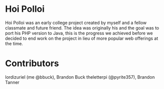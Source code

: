# Hoi Polloi

Hoi Polloi was an early college project created by myself and a fellow classmate and future friend. The idea was 
originally his and the goal was to port his PHP version to Java, this is the progress we achieved before we decided to
end work on the project in lieu of more popular web offerings at the time.

# Contributors

lordizuriel (me @bbuck), Brandon Buck
theletterpi (@pyrite357), Brandon Tanner
